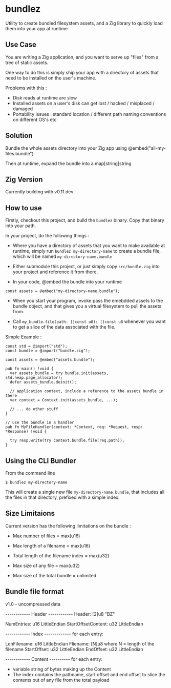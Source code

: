 # bundlez

Utility to create bundled filesystem assets, and a Zig library to quickly load them into your
app at runtime

## Use Case

You are writing a Zig application, and you want to serve up "files" from a tree of 
static assets.

One way to do this is simply ship your app with a directory of assets that need to be installed
on the user's machine.

Problems with this :
- Disk reads at runtime are slow
- Installed assets on a user's disk can get lost / hacked / misplaced / damaged
- Portability issues : standard location / different path naming conventions on different OS's etc
 

## Solution

Bundle the whole assets directory into your Zig app using @embed("all-my-files.bundle")

Then at runtime, expand the bundle into a map[string]string

## Zig Version

Currently building with v0.11.dev 

## How to use

Firstly, checkout this project, and build the `bundlez` binary. Copy that binary
into your path.


In your project, do the following things :

- Where you have a directory of assets that you want to make available at runtime,
  simply run `bundlez my-directory-name` to create a bundle file, which will be 
  named `my-directory-name.bundle`

- Either submodule this project, or just simply copy `src/bundle.zig` into your project
  and reference it from there.

- In your code, @embed the bundle into your runtime 
```
const assets = @embed("my-directory-name.bundle");
```

- When you start your program, invoke pass the emebdded assets to the bundle object,
  and that gives you a virtual filesystem to pull the assets from.

- Call `my_bundle.file(path: []const u8): []const u8` whenever you want to get a slice
  of the data associated with the file.


Simple Example :

```
const std = @import("std");
const bundle = @import("bundle.zig");

const assets = @embed("assets.bundle");

pub fn main() !void {
  var assets_bundle = try bundle.init(assets, std.heap.page_allocator);
  defer assets_bundle.deinit();

  // application context, include a reference to the assets bundle in there
  var context = Context.init(assets_bundle, ...);

  // ... do other stuff  
}

// use the bundle in a handler 
pub fn MyFileHandler(context: *Context, req: *Request, resp: *Response) !void {

  try resp.write(try context.bundle.file(req.path));
}
```




## Using the CLI Bundler

From the command line
```
$ bundlez my-directory-name
```

This will create a single new file `my-directory-name.bundle`, that includes all the files in that directory, 
prefixed with a simple index.

## Size Limitaions

Current version has the following limitations on the bundle :

- Max number of files = max(u16)
- Max length of a filename = max(u16)
- Total length of the filename index = max(u32)
- Max size of any file = max(u32)

- Max size of the total bundle = unlimited

## Bundle file format

v1.0 - uncompressed data

------------ Header ------------
Header: [2]u8  "BZ"

NumEntries: u16 LittleEndian
StartOffsetContent: u32 LittleEndian

------------ Index -------------
for each entry:

LenFilename: u16 LittleEndian
Fliename: [N]u8  where N = length of the filename
StartOffset: u32 LittleEndian
EndOffset: u32 LittleEndian

------------ Content ----------
for each entry:

- variable string of bytes making up the Content
- The index contains the pathname, start offset and end offset 
  to slice the contents out of any file from the total payload



